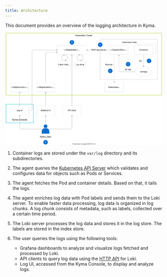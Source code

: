 ```yaml
---
title: Architecture
---
```


This document provides an overview of the logging architecture in Kyma.

![Logging architecture in Kyma](./assets/logging-architecture.svg)

1. Container logs are stored under the `var/log` directory and its subdirectories.
2. The agent queries the [Kubernetes API Server](https://kubernetes.io/docs/reference/command-line-tools-reference/kube-apiserver/) which validates and configures data for objects such as Pods or Services.
3. The agent fetches the Pod and container details. Based on that, it tails the logs.
4. The agent enriches log data with Pod labels and sends them to the Loki server. To enable faster data processing, log data is organized in log chunks. A log chunk consists of metadata, such as labels, collected over a certain time period.
5. The Loki server processes the log data and stores it in the log store. The labels are stored in the index store.
6. The user queries the logs using the following tools:

    * Grafana dashboards to analyze and visualize logs fetched and processed by Loki. 
    * API clients to query log data using the [HTTP API](https://github.com/grafana/loki/blob/master/docs/api.md) for Loki.
    * Log UI, accessed from the Kyma Console, to display and analyze logs.

